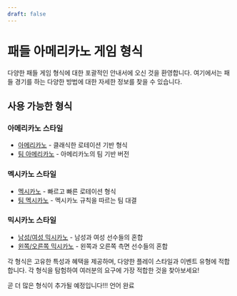 ```yaml
---
draft: false
---
```


# 패들 아메리카노 게임 형식

다양한 패들 게임 형식에 대한 포괄적인 안내서에 오신 것을 환영합니다. 여기에서는 패들 경기를 하는 다양한 방법에 대한 자세한 정보를 찾을 수 있습니다.

## 사용 가능한 형식

### 아메리카노 스타일
- [아메리카노](/ko/americano) - 클래식한 로테이션 기반 형식
- [팀 아메리카노](/ko/team-americano) - 아메리카노의 팀 기반 버전

### 멕시카노 스타일
- [멕시카노](/ko/mexicano) - 빠르고 빠른 로테이션 형식
- [팀 멕시카노](/ko/team-mexicano) - 멕시카노 규칙을 따르는 팀 대결

### 믹시카노 스타일
- [남성/여성 믹시카노](/ko/mixicano) - 남성과 여성 선수들의 혼합
- [왼쪽/오른쪽 믹시카노](/ko/mixicano) - 왼쪽과 오른쪽 측면 선수들의 혼합

각 형식은 고유한 특성과 혜택을 제공하며, 다양한 플레이 스타일과 이벤트 유형에 적합합니다. 각 형식을 탐험하여 여러분의 요구에 가장 적합한 것을 찾아보세요!

곧 더 많은 형식이 추가될 예정입니다!!! 언어 완료